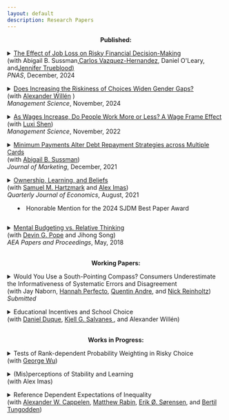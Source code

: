 ```yaml
---
layout: default
description: Research Papers
--- 
```


<p align="center"><strong>Published:</strong></p>
<p><details>
<summary><a href="https://www.pnas.org/doi/10.1073/pnas.2412760121" target="_blank"> The Effect of Job Loss on Risky Financial Decision-Making </a> <br> (with  Abigail B. Sussman,<a href="https://www.sydney.edu.au/business/about/our-people/academic-staff/carlos-vazquezhernandez.html">Carlos Vazquez-Hernandez</a>, Daniel O'Leary, and<a href="https://computationaldecisionlab.wordpress.com/">Jennifer Trueblood)</a><br> <i>PNAS</i>, December, 2024
</summary>
<b>Abstract:</b>
Job loss is a common and disruptive life event. It is known to have numerous long term negative effects on financial, health, and social outcomes. While the negative effects of becoming unemployed on health and well-being are well-understood, the influence of job loss on financial decisions has received little attention. Across  a large-scale survey (N = 37,854), spending data from a bank (N=404,470), and two online experiments (total N=1403), we find that job loss increases financial risk taking. First, in survey data, job-loss is associated with elevated levels of self-reported financial risk taking and lottery ticket purchases. Next, using administrative data from a large bank, we find consistent causal evidence of the influence of job loss on gambling spending. Although total spending decreases after job loss, gambling spending is less affected than our control categories. Finally, we turn to two incentive-compatible manipulations of job loss operationalized in a lab setting. We find that this experimental manipulation increases the take-up of financial risks. The current finding that job loss increases financial risk taking could accentuate long term negative financial effects of job loss.
    
</details>

<p><details>
<summary><a href="https://pubsonline.informs.org/doi/full/10.1287/mnsc.2023.04088" target="_blank"> Does Increasing the Riskiness of Choices Widen Gender Gaps?</a> <br>(with <a href="https://www.alexanderwillen.com/">Alexander Willén</a> )<br> <i> Management Science</i>, November, 2024</summary>  
<b>Abstract:</b>
We isolate the causal effect of changing the riskiness of choices on the gender gap in consequential real world decisions. We do so by exploiting a national reform to the regrade system of Norwegian universities which generated exogenous variation in the probabilities of the outcome of regrade requests. Using unique individual-level administrative data, we show that both the expected value of a regrade request, as well as the downside risk, increased substantially as a result of the policy. We then show how the ostensibly gender-neutral policy substantially increased gaps between men and women because they differed in their risk preferences and beliefs. Specifically, the exogenous shift in the riskiness of requesting a regrade augmented the regrade request gap by 90 percent. We demonstrate that the increased gender gap in regrade requests has consequential implications for students through its impact on their grade points. In terms of mechanisms, we show that the increased gender gap was caused by the change in the likelihood of a negative regrade outcome, suggesting that gender differences in risk preferences or beliefs about negative outcomes drive the results. We disentangle the relative importance of these mechanisms through auxiliary reduced-form analyses, structural estimation, and a supplemental lab experiment. We find that beliefs rather than loss aversion drive our findings. The findings reveal how gender differences in preferences and beliefs manifest when men and women make real world decisions.
</details>

<p><details><summary> <a href='https://pubsonline.informs.org/doi/full/10.1287/mnsc.2022.4591' target="_blank"> As Wages Increase, Do People Work More or Less? A Wage Frame Effect </a> <br>(with <a href="http://www.luxishen.com/"> Luxi Shen</a>)<br> <i> Management Science</i>, November, 2022  </summary>
<p>
    <b>Abstract:</b>
In jobs in which workers have the flexibility to decide how much work to supply, such as in the gig economy, the effect of a wage change on work supply can be hard to predict. A wage increase, for example, offers workers the opportunity to make more money, so they may want to work more, but at the same time, it allows them to enjoy more leisure, so they do not need to work so much. Economic theory alone does not predict which outcome is more likely to occur, and empirical evidence on the short-term effect of wage change on work supply is also mixed. This research provides some psychological insights into this economic problem by showing that the effect of wage change on work supply depends on how the change is framed. Specifically, for a worker who used to work A hours to earn $X, if the wage change is presented as a payment change (“work the same A hours and earn $Y”), then work supply is expected to change in the same direction as the wage change. By contrast, if the wage change is presented as a workload change (“work B hours and earn the same $X”), then work supply is expected to change in the opposite direction of the wage change. This wage frame effect occurs because in multi-attribute decisions, decision makers assign greater weight to attributes that change than to those that remain constant. A series of experiments (total N = 2,599) demonstrates the wage frame effect on both expressed willingness-to-work and actual work performance, and tests the proposed account as well as alternative explanations. Since any wage change has to be communicated with some specific frame, the choice of the frame can have powerful effects. In fact, it is even possible for a wage decrease to elicit the same increase in work supply as a wage increase. This research (a) offers psychological insights into a classic economic problem, (b) documents a novel framing effect for the judgment and decision-making literature, and (c) suggests a nudge idea in incentive designs to managers and policy makers.
</p>
</details>

<p><details><summary><a href='https://doi.org/10.1177/00222429211047237' target="_blank"> Minimum Payments Alter Debt Repayment Strategies across Multiple Cards</a><br>
  (with <a href="https://faculty.chicagobooth.edu/abigail-sussman"> Abigail B. Sussman</a>)<br> <i>Journal of Marketing</i>, December, 2021</summary>
  <p>
    <b>Abstract:</b>
US Households currently hold $770 billion in credit card debt, often managing repayments across multiple accounts. We investigate how minimum payments (i.e., the requirement to allocate at least some money to each account with a balance) alter consumers’ allocation strategies across multiple accounts. Across four experiments, we find that minimum payment requirements cause consumers to increase dispersion (i.e., spread their repayments more evenly) across accounts. We term this change in strategy the dispersion effect of minimum payments and provide evidence that it can be costly for consumers. We find that the effect is partially driven by the tendency for consumers to interpret minimum payment requirements as recommendations to pay more than the minimum amount. While the presence of the minimum payment requirement is unlikely to change, we propose that marketers and policymakers can influence the effects of minimum payments on dispersion by altering the way that information is displayed to consumers. Specifically, we investigate five distinct information displays and find that choice of display can either exaggerate or minimize dispersion and corresponding costs. We discuss implications for consumers, policy makers, and firms, with a particular focus on ways to improve consumer financial well-being.
   </p>
   </details>
  <p><details><summary> 
  <span class="fn"> <a href="https://papers.ssrn.com/sol3/papers.cfm?abstract_id=3465246" target="_blank">Ownership, Learning, and Beliefs </a> </span> <br> (with <a href="https://sites.google.com/site/samhartzmark/">Samuel M. Hartzmark</a> and <a href="http://www.aleximas.com/"> Alex Imas</a>) <br> <i>Quarterly Journal of Economics</i>, August, 2021<br>
      <ul>
  <li> Honorable Mention for the 2024 SJDM Best Paper Award</li>
      </ul>
  </summary>
  <p>
    <b>Abstract:</b>
    We study how ownership affects learning and beliefs. Using an experimental asset market, we find that owning a good leads people to over-extrapolate from signals about its underlying value: after seeing positive signals, people become too optimistic, after seeing negative signals, they become too pessimistic. This result holds relative to a Bayesian benchmark and compared to learning about goods they do not own. In fact, learning is less biased and more "correct" about goods that are not owned. We replicate these results in field data, showing that asset owners over-extrapolate nearly twice as much as non-owners from the same signals. 
   
   </p>
  </details>
 
 <p> <details><summary><a href='/public/pandp.20181095.pdf'> Mental Budgeting vs. Relative Thinking</a>
  <br> (with <a href="https://faculty.chicagobooth.edu/devin.pope/">  Devin G. Pope</a> and Jihong Song)<br>  <i>AEA Papers and Proceedings</i>, May, 2018 </summary>
    <p>  <b>Abstract:</b>
    A growing literature uses economic behaviors in field settings to test predictions generated by various psychological models. In some cases, psychological theories make conflicting predictions for the same consumer context. In this paper, we attempt to reconcile two conflicting predictions about upgrading behavior, one made by category budgeting (e.g.,Heath and Soll, 1996, Thaler, 1985)—which suggests people will upgrade less as prices go up—and one made by relative thinking (e.g., Kahneman and Tversky, 1981)—which suggests people will upgrade more as prices go up.
    </p>
    </details>
  <br>
<p align="center"><strong>Working Papers:</strong></p>

<p><details><summary>
Would You Use a South-Pointing Compass? Consumers Underestimate the Informativeness of Systematic Errors and Disagreement <br> (with Jay Naborn, <a href="https://olin.wustl.edu/EN-US/Faculty-Research/Faculty/Pages/FacultyDetail.aspx?username=perfecto">Hannah Perfecto</a>,  <a href="https://quentinandre.net/">Quentin Andre</a>, and <a href="https://reinholtzresearch.com/">Nick Reinholtz</a>) <br> <i>Submitted</i>  </summary>
<b>Abstract:</b>
Consumers often lean on other people’s opinions when deciding what to purchase, consume, or do. In eight studies, we document a novel bias in people’s use of advice: Consumers are reluctant to seek out and use information from sources that systematically disagree with them, even when these sources are objectively more informative than people who agree with them. We demonstrate this underappreciation of systematic disagreement in various contexts: in choices and ratings of potential advisors, in joint and separate evaluation, and with and without monetary incentives. We explore three candidate mechanisms for the effect: a preference for homophily in social interactions, a belief that disagreement is inherently less informative than agreement when matters of taste are involved, and a positive test strategy in learning (whereby people intuitively consider confirmatory information over disconfirmatory information). The fact that the bias persists in non-social contexts as well as when matters of taste are irrelevant suggests that the first two mechanisms are not central to the effect. In contrast, the effect is attenuated when the consumption decision is framed as a rejection, and when participants are given time to reconsider their choice, which suggests a positive test strategy as a more likely mechanism.
</details>
<p><details><summary>
Educational Incentives and School Choice
<br> (with <a href="https://sites.google.com/view/danielduque"> Daniel Duque</a>, <a href="https://sites.google.com/view/kjellsalvanes/home">Kjell G. Salvanes </a>, and Alexander Willén)<br>   </summary>
<b>Abstract:</b>
We study how targeted educational incentives shape human capital formation, educational trajectories, and labor market outcomes. Exploiting a nationwide reform in Norway that removed bonus credits from university admission scores for taking science and advanced specialization courses in high school, we provide novel evidence of how marginal changes in course-level incentives affect students’ academic decisions and long-run career paths. Using population-wide register data and a dose-response difference-in-differences design, we show that students respond by dropping science and specialization courses in favor of easier subjects. This shift leads to slightly higher high school grades but lowers overall admission scores, reducing access to selective college programs. Affected students are subsequently less likely to complete STEM college degrees and pursue master’s degrees. We also find moderate but economically meaningful reductions in expected earnings at age 35. To understand behavioral responses, we conducted a novel survey of high school students, which reveals that decisions about courses are shaped by perceived difficulty and information gaps, with the strongest responses among high-achieving students. Our findings demonstrate how seemingly small changes in education policy can alter the supply of skills, shape long-run labor market outcomes, and affect inequality in access to opportunity.
</details>
    <br>
    
<p align="center"><strong>Works in Progress:</strong>
  

<p><details><summary>
Tests of Rank-dependent Probability Weighting in Risky Choice <br> (with <a href="https://faculty.chicagobooth.edu/george.wu/"> George Wu</a>)
</summary>
Cumulative Prospect Theory (Tversky and Kahneman, 1992) modified Original Prospect Theory (Kahneman and Tversky, 1979) by permitting decision
weights to be rank-dependent. While rank-dependent decision weights have some well-known theoretical advantages – notably eliminating violation of first-order stochastic dominance and allowing for generalization to probability distributions with a large number of outcomes – they also have strong and testable empirical implications, namely that the decision weights are larger outcomes with higher relative ranks. We test whether decision weights are indeed rank-dependent using a large sample of choices between gambles. The gambles were selected to allow semi-parametric estimation of decision weights. Our estimates show strong evidence for rank-dependent decision weights, with the decision weights for the highest valued outcome significantly larger than the decision weights for the middle outcome, holding the probability of that outcome constant. Our estimated decision weights are substantially closer to Cumulative Prospect Theory than Original Prospect Theory, though both exact models are
rejected in the data. In a prediction exercise, Cumulative Prospect Theory predicted choice shares fit our data on 3 outcome gambles substantially better.

</details>

<p><details><summary> (Mis)perceptions of Stability and Learning <br> (with Alex Imas) </summary>
  <p> <b>Abstract:</b>
Expectations and learning from new information are critical inputs to economic behavior. We study how people update their beliefs in stable vs. unstable information environments. We document two novel empirical facts using learning experiments with simple data generating processes. First, people in stable environments update their beliefs “as-if” the environment is unstable. They update their beliefs too much relative to Bayesian learning in response to signals, especially in later rounds of our task. Second, people in simple unstable environments underreact to the possibility of change.  When told about the possibility of change at a specific point in time, people do not update their beliefs enough. We rule out misperceptions of signal diagnosticity, memory constraints, and cognitive uncertainty as drivers of our effects. Finally, we provide convergent evidence that people have a fundamental misperception of stability. They perform substantially better when in an information environment calibrated to prior participants’ perceptions of stability. Our experiments shed light on forecasters’ tendency to both over and underreact to new information. 
  </p>
  </details>

    
<p><details><summary>
Reference Dependent Expectations of Inequality <br> (with <a href="https://sites.google.com/view/alexander-w-cappelen/home">Alexander W. Cappelen</a>, <a href="https://scholar.harvard.edu/rabin/home">Matthew Rabin</a>, <a href="https://www.statsokonomen.no/about/" >Erik Ø. Sørensen</a>, and <a href="https://sites.google.com/view/bertiltungodden/home">Bertil Tungodden</a>)
</summary>
</details>

    
  <!---
<p><details><summary> The Interplay of Beliefs and Preferences in Driving the Disposition Effect </summary>
  <p> <b>Abstract:</b>

I examine how biased beliefs interact with preferences to produce one of the most well-studied behavioral anomalies in finance, the disposition effect. I find that participants' beliefs are conservative relative to Bayesian. Participants are more likely to sell goods that a Bayesian would believe are more likely to go up in price; however, they are less likely to sell goods they believe are more likely to go up in price. Then, using both reduced form and structural estimates, I compare the preference parameters necessary to rationalize the disposition effect using Bayesian beliefs, as is standard, to those estimated using subjective beliefs. I find that using participants' subjective beliefs implies a larger influence of realization utility in selling decisions. 
  </p>
  </details>

<p><details><summary> Body-Worn Cameras and Racial Disparities in Policing: Evidence from the NYPD </summary>
  <p> <b>Abstract:</b>

Racial disparities plague the American criminal justice system and disproportionately impact Black Americans. Local governments face substantial challenges in improving the quality of policing and many are looking for implementable changes. One popular proposal to improve policing is the use of Body-Worn Cameras (BWCs), which record officers' interactions with civilians, and are supposed to increase police accountability. My paper focuses specifically on the racial dynamics of police interactions following introduction of BWCs to the New York Police Department's (NYPD) precincts. I document a significant increase in stops of Black New Yorkers relative to white New Yorkers after the introduction of BWCs to a precinct. The increases in stops are accompanied by increases in arrests and use of force. I provide suggestive evidence, using data on discretionary arrests, that the cameras improve reporting quality suggesting previous underreporting to the SQF database. 
  </p>
  </details>

<p><details><summary> Ownership Alters Learning and Beliefs about Products <br> (with Abigail B. Sussman, Samuel M. Hartzmark and Alex Imas) 
  </summary>
  <p> <b>Abstract:</b>
    Consumers often make repeated purchase decisions. We investigate how owning a product alters learning about the owned goods as well as other products in the same category or made by the same brand. Across both experimentally controlled and naturally occurring purchase behavior, we show that owners (vs. non-owners) update their beliefs more extremely in response to new information. This exacerbates the effects of motivated reasoning in the positive domain, but attenuates it in the negative domain where it can even become more pessimistic than non-owners. We propose that differential attention to information drives these patterns of updating. Owners also report higher likelihood than non-owners of purchasing another product from a brand with a better product in our assessment task, but are no more likely to do so for for a brand with a worse product. Our results suggest that ownership alters the way consumers incorporate new information about related products and brands into their beliefs. 
   </p>
  </details>
  

<p><details><summary> When is Now?: Empirical Tests of Quasi-Hyperbolic Discounting <br>(with  <a href="https://home.uchicago.edu/bartels/">  Daniel M. Bartels</a>)</summary>
   <p> <b>Abstract:</b>
Quasi-hyperbolic discounting (Laibson, 1997) is often used to model excessive impatience. Our project aims to better understand (i) how quasi-hyperbolic people’s preferences are and (ii) if they are, when does “now” end and the future start? We find “now" periods including tomorrow and a week outperform a "now" period only including today, though all outperform an exponential model. In addition, participants’ best fitting "now” periods are sensitive to magnitudes. Even participants’ responses to questions with a year delay are best fit by a two-parameter model, a pattern inconsistent with the predictions of the quasi-hyperbolic model. 
 </p>
 </details>

 
<p> <details><summary>Metrics for detecting the ‘hot hand’ in basketball using waiting time properties of binomial distributions (with<a href="http://www.codowd.com/"> Connor Dowd</a> and Nick Polson)</summary></details>
  
--->
